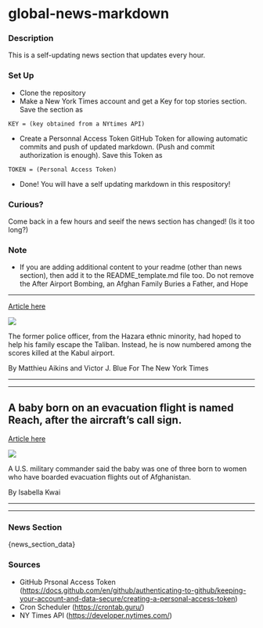 # global-news-markdown

### Description 
This is a self-updating news section that updates every hour.

### Set Up 
* Clone the repository
* Make a New York Times account and get a Key for top stories section. Save the section as 
 ```
 KEY = (key obtained from a NYtimes API)
 ```
*  Create a Personnal Access Token GitHub Token for allowing automatic commits and push of updated markdown. (Push and commit authorization is enough). Save this Token as 
```
TOKEN = (Personal Access Token)
```
* Done! You will have a self updating markdown in this respository!

### Curious?
Come back in a few hours and seeif the news section has changed! (Is it too long?)

### Note
* If you are adding additional content to your readme (other than news section), then add it to the README_template.md file too. Do not remove the After Airport Bombing, an Afghan Family Buries a Father, and Hope
-----------------------------------------------------------------

[Article here](https://www.nytimes.com/2021/08/27/world/asia/afghanistan-airport-bombing-family.html)

[![](https://static01.nyt.com/images/2021/08/27/world/27afghan-family1-promo/merlin_193759119_fe76f728-3754-47c2-9d94-9f4e3a7daf30-superJumbo.jpg)](https://www.nytimes.com/2021/08/27/world/asia/afghanistan-airport-bombing-family.html)

The former police officer, from the Hazara ethnic minority, had hoped to help his family escape the Taliban. Instead, he is now numbered among the scores killed at the Kabul airport.

By Matthieu Aikins and Victor J. Blue For The New York Times

* * *

* * *

A baby born on an evacuation flight is named Reach, after the aircraft’s call sign.
-----------------------------------------------------------------------------------

[Article here](https://www.nytimes.com/2021/08/27/world/asia/baby-reach-evacuation-aircraft.html)

[![](https://static01.nyt.com/images/2021/08/26/world/26afghanistan-briefing-babyname/merlin_193501764_b72228fa-6489-4e12-a78e-6cf85b318af6-superJumbo.jpg)](https://www.nytimes.com/2021/08/27/world/asia/baby-reach-evacuation-aircraft.html)

A U.S. military commander said the baby was one of three born to women who have boarded evacuation flights out of Afghanistan.

By Isabella Kwai

* * *

* * *

### News Section 
{news_section_data}


### Sources 
* GitHub Prsonal Access Token (https://docs.github.com/en/github/authenticating-to-github/keeping-your-account-and-data-secure/creating-a-personal-access-token)
* Cron Scheduler (https://crontab.guru/)
* NY Times API (https://developer.nytimes.com/)
